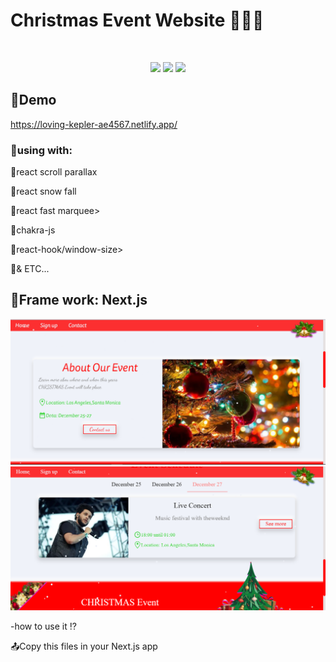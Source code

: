 <h1>Christmas Event Website 🎄🎄🎄</h1><br />
<p align="center">
  <a href="https://loving-kepler-ae4567.netlify.app/"><img src="https://img.shields.io/badge/Netlify-00C7B7?style=for-the-badge&logo=netlify&logoColor=white" /></a>
  <a href="https://twitter.com/Globalgroup16"><img src="https://img.shields.io/badge/Twitter-1DA1F2?style=for-the-badge&logo=twitter&logoColor=white" /></a>
  <a href="https://loving-kepler-ae4567.netlify.app/"><img src="https://img.shields.io/badge/JavaScript-323330?style=for-the-badge&logo=javascript&logoColor=F7DF1E" /></a>
</p>
<h2>📁Demo</h2>
<a href="https://loving-kepler-ae4567.netlify.app/">https://loving-kepler-ae4567.netlify.app/</a><br />
<h3>🔴using with:</h3>
<p>📌react scroll parallax</p>
<p>📌react snow fall</p>
<p>📌react fast marquee></p>
<p>📌chakra-js</p>
<p>📌react-hook/window-size></p>
<p>📌& ETC...</p>
<h2>📙Frame work: Next.js</h2>
<p align="center">
  <a href="https://loving-kepler-ae4567.netlify.app/"><img src="./image/Capture22.PNG" /></a><br />
  <a href="https://loving-kepler-ae4567.netlify.app/"><img src="./image/Capture11.PNG" /></a>
</p>
<p>-how to use it ⁉</p>
<p>📤Copy this files in your Next.js app</p>
